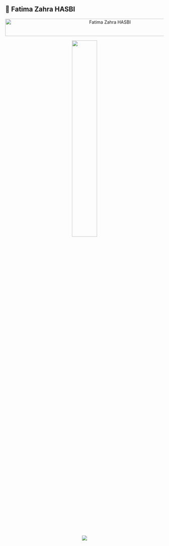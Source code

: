 
## 🔹 Fatima Zahra HASBI
<p align="center">
<img src="https://readme-typing-svg.herokuapp.com/?font=Kaushan+Script&size=35&duration=3500&color=447FF7&background=FFFFFF00&center=true&vCenter=true&width=650&height=55&lines=Examen+Design+Patterns+And+AOP+💻;" alt="Fatima Zahra HASBI" width="650" height="55"/>

<p align="center">
<img src="https://media-exp1.licdn.com/dms/image/C4E22AQFrgK4yHA6eQQ/feedshare-shrink_2048_1536/0/1663758067485?e=2147483647&v=beta&t=VpjARbAeP-wbuD1Mp8eazQAwqg3vsmVh7c9pU2MfkMQ" width="40%"></p>
<div style=" font-size: medium; color: #447ff7" align=center>

<img src="https://user-images.githubusercontent.com/73097560/115834477-dbab4500-a447-11eb-908a-139a6edaec5c.gif">  
</div>
<br>
